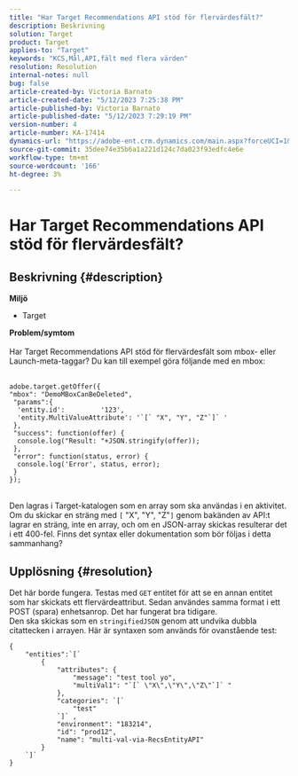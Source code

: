 ```yaml
---
title: "Har Target Recommendations API stöd för flervärdesfält?"
description: Beskrivning
solution: Target
product: Target
applies-to: "Target"
keywords: "KCS,Mål,API,fält med flera värden"
resolution: Resolution
internal-notes: null
bug: false
article-created-by: Victoria Barnato
article-created-date: "5/12/2023 7:25:38 PM"
article-published-by: Victoria Barnato
article-published-date: "5/12/2023 7:29:19 PM"
version-number: 4
article-number: KA-17414
dynamics-url: "https://adobe-ent.crm.dynamics.com/main.aspx?forceUCI=1&pagetype=entityrecord&etn=knowledgearticle&id=8526cec3-faf0-ed11-8849-6045bd006ce9"
source-git-commit: 35dee74e35b6a1a221d124c7da023f93edfc4e6e
workflow-type: tm+mt
source-wordcount: '166'
ht-degree: 3%

---
```


# Har Target Recommendations API stöd för flervärdesfält?

## Beskrivning {#description}

<b>Miljö</b>
- Target


<b>Problem/symtom</b>
<br><br>Har Target Recommendations API stöd för flervärdesfält som mbox- eller Launch-meta-taggar? Du kan till exempel göra följande med en mbox:<br><br>

```
adobe.target.getOffer({
"mbox": "DemoMBoxCanBeDeleted",
 "params":{
  'entity.id':         '123',   
  'entity.MultiValueAttribute': '`[` "X", "Y", "Z"`]` '
 },
 "success": function(offer) {
  console.log("Result: "+JSON.stringify(offer));
 },
 "error": function(status, error) {
  console.log('Error', status, error);
 }
});
```

<br>Den lagras i Target-katalogen som en array som ska användas i en aktivitet. Om du skickar en sträng med `[` &quot;X&quot;, &quot;Y&quot;, &quot;Z&quot;`]`  genom bakänden av API:t lagrar en sträng, inte en array, och om en JSON-array skickas resulterar det i ett 400-fel. Finns det syntax eller dokumentation som bör följas i detta sammanhang?

## Upplösning {#resolution}


Det här borde fungera. Testas med `GET` entitet för att se en annan entitet som har skickats ett flervärdeattribut. Sedan användes samma format i ett POST (spara) enhetsanrop. Det har fungerat bra tidigare.
<br>Den ska skickas som en `stringifiedJSON` genom att undvika dubbla citattecken i arrayen. Här är syntaxen som används för ovanstående test:<br>

```
{
    "entities":`[` 
        {
            "attributes": {
                "message": "test tool yo",
                "multiVal1": "`[` \"X\",\"Y\",\"Z\"`]` "
            },
            "categories": `[` 
                "test"
            `]` ,
            "environment": "183214",
            "id": "prod12",
            "name": "multi-val-via-RecsEntityAPI"
        }
    `]` 
}
```

